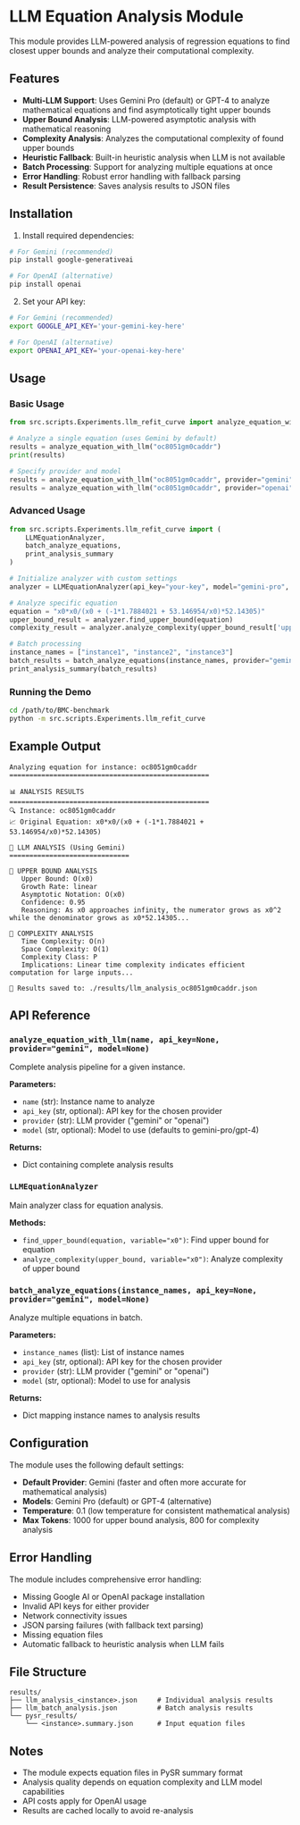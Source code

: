 # LLM Equation Analysis Module

This module provides LLM-powered analysis of regression equations to find closest upper bounds and analyze their computational complexity.

## Features

- **Multi-LLM Support**: Uses Gemini Pro (default) or GPT-4 to analyze mathematical equations and find asymptotically tight upper bounds
- **Upper Bound Analysis**: LLM-powered asymptotic analysis with mathematical reasoning
- **Complexity Analysis**: Analyzes the computational complexity of found upper bounds
- **Heuristic Fallback**: Built-in heuristic analysis when LLM is not available
- **Batch Processing**: Support for analyzing multiple equations at once
- **Error Handling**: Robust error handling with fallback parsing
- **Result Persistence**: Saves analysis results to JSON files

## Installation

1. Install required dependencies:
```bash
# For Gemini (recommended)
pip install google-generativeai

# For OpenAI (alternative)
pip install openai
```

2. Set your API key:
```bash
# For Gemini (recommended)
export GOOGLE_API_KEY='your-gemini-key-here'

# For OpenAI (alternative)
export OPENAI_API_KEY='your-openai-key-here'
```

## Usage

### Basic Usage

```python
from src.scripts.Experiments.llm_refit_curve import analyze_equation_with_llm

# Analyze a single equation (uses Gemini by default)
results = analyze_equation_with_llm("oc8051gm0caddr")
print(results)

# Specify provider and model
results = analyze_equation_with_llm("oc8051gm0caddr", provider="gemini", model="gemini-pro")
results = analyze_equation_with_llm("oc8051gm0caddr", provider="openai", model="gpt-4")
```

### Advanced Usage

```python
from src.scripts.Experiments.llm_refit_curve import (
    LLMEquationAnalyzer,
    batch_analyze_equations,
    print_analysis_summary
)

# Initialize analyzer with custom settings
analyzer = LLMEquationAnalyzer(api_key="your-key", model="gemini-pro", provider="gemini")

# Analyze specific equation
equation = "x0*x0/(x0 + (-1*1.7884021 + 53.146954/x0)*52.14305)"
upper_bound_result = analyzer.find_upper_bound(equation)
complexity_result = analyzer.analyze_complexity(upper_bound_result['upper_bound'])

# Batch processing
instance_names = ["instance1", "instance2", "instance3"]
batch_results = batch_analyze_equations(instance_names, provider="gemini")
print_analysis_summary(batch_results)
```

### Running the Demo

```bash
cd /path/to/BMC-benchmark
python -m src.scripts.Experiments.llm_refit_curve
```

## Example Output

```
Analyzing equation for instance: oc8051gm0caddr
==================================================

📊 ANALYSIS RESULTS
==================================================
🔍 Instance: oc8051gm0caddr
📈 Original Equation: x0*x0/(x0 + (-1*1.7884021 + 53.146954/x0)*52.14305)

🤖 LLM ANALYSIS (Using Gemini)
==============================

🎯 UPPER BOUND ANALYSIS
   Upper Bound: O(x0)
   Growth Rate: linear
   Asymptotic Notation: O(x0)
   Confidence: 0.95
   Reasoning: As x0 approaches infinity, the numerator grows as x0^2 while the denominator grows as x0*52.14305...

🔬 COMPLEXITY ANALYSIS
   Time Complexity: O(n)
   Space Complexity: O(1)
   Complexity Class: P
   Implications: Linear time complexity indicates efficient computation for large inputs...

💾 Results saved to: ./results/llm_analysis_oc8051gm0caddr.json
```

## API Reference

### `analyze_equation_with_llm(name, api_key=None, provider="gemini", model=None)`
Complete analysis pipeline for a given instance.

**Parameters:**
- `name` (str): Instance name to analyze
- `api_key` (str, optional): API key for the chosen provider
- `provider` (str): LLM provider ("gemini" or "openai")
- `model` (str, optional): Model to use (defaults to gemini-pro/gpt-4)

**Returns:**
- Dict containing complete analysis results

### `LLMEquationAnalyzer`
Main analyzer class for equation analysis.

**Methods:**
- `find_upper_bound(equation, variable="x0")`: Find upper bound for equation
- `analyze_complexity(upper_bound, variable="x0")`: Analyze complexity of upper bound

### `batch_analyze_equations(instance_names, api_key=None, provider="gemini", model=None)`
Analyze multiple equations in batch.

**Parameters:**
- `instance_names` (list): List of instance names
- `api_key` (str, optional): API key for the chosen provider
- `provider` (str): LLM provider ("gemini" or "openai")
- `model` (str, optional): Model to use for analysis

**Returns:**
- Dict mapping instance names to analysis results

## Configuration

The module uses the following default settings:
- **Default Provider**: Gemini (faster and often more accurate for mathematical analysis)
- **Models**: Gemini Pro (default) or GPT-4 (alternative)
- **Temperature**: 0.1 (low temperature for consistent mathematical analysis)
- **Max Tokens**: 1000 for upper bound analysis, 800 for complexity analysis

## Error Handling

The module includes comprehensive error handling:
- Missing Google AI or OpenAI package installation
- Invalid API keys for either provider
- Network connectivity issues
- JSON parsing failures (with fallback text parsing)
- Missing equation files
- Automatic fallback to heuristic analysis when LLM fails

## File Structure

```
results/
├── llm_analysis_<instance>.json     # Individual analysis results
├── llm_batch_analysis.json          # Batch analysis results
└── pysr_results/
    └── <instance>.summary.json      # Input equation files
```

## Notes

- The module expects equation files in PySR summary format
- Analysis quality depends on equation complexity and LLM model capabilities
- API costs apply for OpenAI usage
- Results are cached locally to avoid re-analysis
